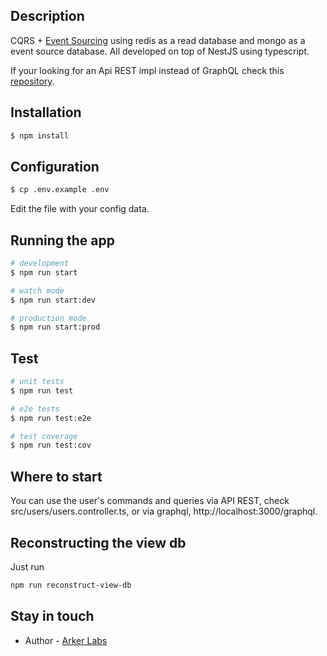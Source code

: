 ## Description

CQRS + [Event Sourcing](https://github.com/ArkerLabs/event-sourcing-nestjs) using redis as a read database and mongo as a event source database.
All developed on top of NestJS using typescript.

If your looking for an Api REST impl instead of GraphQL check this [repository](https://github.com/ArkerLabs/event-sourcing-nestjs-example).

## Installation

```bash
$ npm install
```

## Configuration

```bash
$ cp .env.example .env
```

Edit the file with your config data.

## Running the app

```bash
# development
$ npm run start

# watch mode
$ npm run start:dev

# production mode
$ npm run start:prod
```

## Test

```bash
# unit tests
$ npm run test

# e2e tests
$ npm run test:e2e

# test coverage
$ npm run test:cov
```

## Where to start
You can use the user's commands and queries via API REST, check src/users/users.controller.ts, or via graphql, http://localhost:3000/graphql. 

## Reconstructing the view db

Just run 
```bash
npm run reconstruct-view-db
```

## Stay in touch

- Author - [Arker Labs](https://arkerlabs.com)
